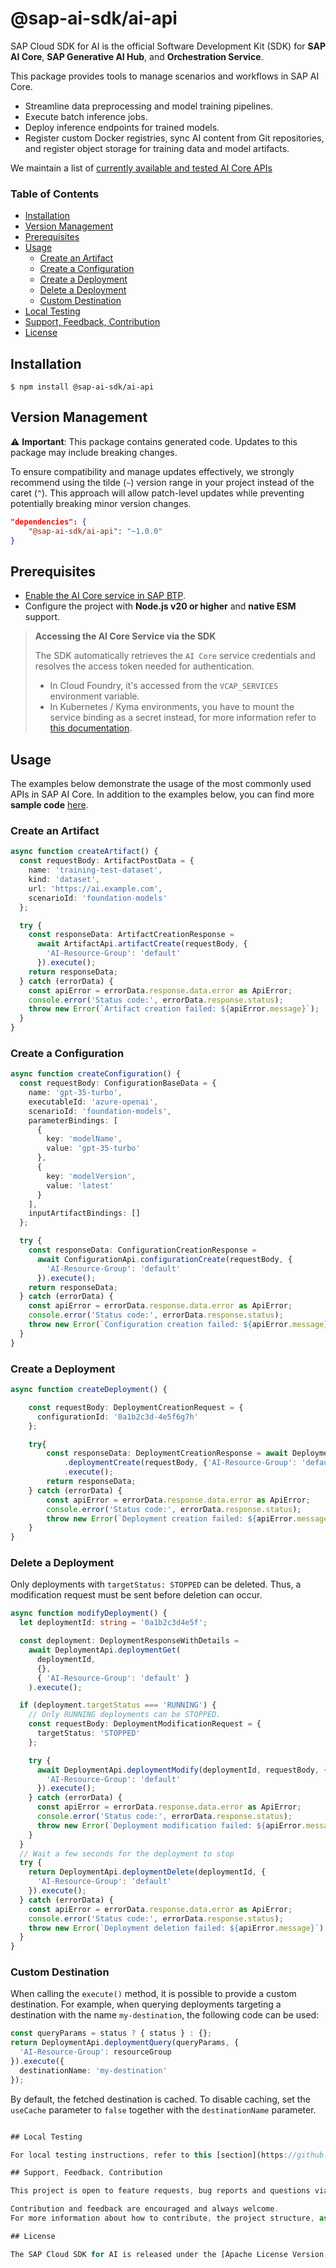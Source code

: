 # @sap-ai-sdk/ai-api

SAP Cloud SDK for AI is the official Software Development Kit (SDK) for **SAP AI Core**, **SAP Generative AI Hub**, and **Orchestration Service**.

This package provides tools to manage scenarios and workflows in SAP AI Core.

- Streamline data preprocessing and model training pipelines.
- Execute batch inference jobs.
- Deploy inference endpoints for trained models.
- Register custom Docker registries, sync AI content from Git repositories, and register object storage for training data and model artifacts.

We maintain a list of [currently available and tested AI Core APIs](https://github.com/SAP/ai-sdk-js/blob/main/docs/list-tested-APIs.md)

### Table of Contents

- [Installation](#installation)
- [Version Management](#version-management)
- [Prerequisites](#prerequisites)
- [Usage](#usage)
  - [Create an Artifact](#create-an-artifact)
  - [Create a Configuration](#create-a-configuration)
  - [Create a Deployment](#create-a-deployment)
  - [Delete a Deployment](#delete-a-deployment)
  - [Custom Destination](#custom-destination)
- [Local Testing](#local-testing)
- [Support, Feedback, Contribution](#support-feedback-contribution)
- [License](#license)

## Installation

```
$ npm install @sap-ai-sdk/ai-api
```

## Version Management

⚠️ **Important**: This package contains generated code.
Updates to this package may include breaking changes.

To ensure compatibility and manage updates effectively, we strongly recommend using the tilde (`~`) version range in your project instead of the caret (`^`). This approach will allow patch-level updates while preventing potentially breaking minor version changes.

```JSON
"dependencies": {
    "@sap-ai-sdk/ai-api": "~1.0.0"
}
```

## Prerequisites

- [Enable the AI Core service in SAP BTP](https://help.sap.com/docs/sap-ai-core/sap-ai-core-service-guide/initial-setup).
- Configure the project with **Node.js v20 or higher** and **native ESM** support.

> **Accessing the AI Core Service via the SDK**
>
> The SDK automatically retrieves the `AI Core` service credentials and resolves the access token needed for authentication.
>
> - In Cloud Foundry, it's accessed from the `VCAP_SERVICES` environment variable.
> - In Kubernetes / Kyma environments, you have to mount the service binding as a secret instead, for more information refer to [this documentation](https://www.npmjs.com/package/@sap/xsenv#usage-in-kubernetes).

## Usage

The examples below demonstrate the usage of the most commonly used APIs in SAP AI Core.
In addition to the examples below, you can find more **sample code** [here](https://github.com/SAP/ai-sdk-js/blob/main/sample-code/src/ai-api).

### Create an Artifact

```ts
async function createArtifact() {
  const requestBody: ArtifactPostData = {
    name: 'training-test-dataset',
    kind: 'dataset',
    url: 'https://ai.example.com',
    scenarioId: 'foundation-models'
  };

  try {
    const responseData: ArtifactCreationResponse =
      await ArtifactApi.artifactCreate(requestBody, {
        'AI-Resource-Group': 'default'
      }).execute();
    return responseData;
  } catch (errorData) {
    const apiError = errorData.response.data.error as ApiError;
    console.error('Status code:', errorData.response.status);
    throw new Error(`Artifact creation failed: ${apiError.message}`);
  }
}
```

### Create a Configuration

```ts
async function createConfiguration() {
  const requestBody: ConfigurationBaseData = {
    name: 'gpt-35-turbo',
    executableId: 'azure-openai',
    scenarioId: 'foundation-models',
    parameterBindings: [
      {
        key: 'modelName',
        value: 'gpt-35-turbo'
      },
      {
        key: 'modelVersion',
        value: 'latest'
      }
    ],
    inputArtifactBindings: []
  };

  try {
    const responseData: ConfigurationCreationResponse =
      await ConfigurationApi.configurationCreate(requestBody, {
        'AI-Resource-Group': 'default'
      }).execute();
    return responseData;
  } catch (errorData) {
    const apiError = errorData.response.data.error as ApiError;
    console.error('Status code:', errorData.response.status);
    throw new Error(`Configuration creation failed: ${apiError.message}`);
  }
}
```

### Create a Deployment

```TypeScript
async function createDeployment() {

    const requestBody: DeploymentCreationRequest = {
      configurationId: '0a1b2c3d-4e5f6g7h'
    };

    try{
        const responseData: DeploymentCreationResponse = await DeploymentApi
            .deploymentCreate(requestBody, {'AI-Resource-Group': 'default'})
            .execute();
        return responseData;
    } catch (errorData) {
        const apiError = errorData.response.data.error as ApiError;
        console.error('Status code:', errorData.response.status);
        throw new Error(`Deployment creation failed: ${apiError.message}`);
    }
}
```

### Delete a Deployment

Only deployments with `targetStatus: STOPPED` can be deleted.
Thus, a modification request must be sent before deletion can occur.

```ts
async function modifyDeployment() {
  let deploymentId: string = '0a1b2c3d4e5f';

  const deployment: DeploymentResponseWithDetails =
    await DeploymentApi.deploymentGet(
      deploymentId,
      {},
      { 'AI-Resource-Group': 'default' }
    ).execute();

  if (deployment.targetStatus === 'RUNNING') {
    // Only RUNNING deployments can be STOPPED.
    const requestBody: DeploymentModificationRequest = {
      targetStatus: 'STOPPED'
    };

    try {
      await DeploymentApi.deploymentModify(deploymentId, requestBody, {
        'AI-Resource-Group': 'default'
      }).execute();
    } catch (errorData) {
      const apiError = errorData.response.data.error as ApiError;
      console.error('Status code:', errorData.response.status);
      throw new Error(`Deployment modification failed: ${apiError.message}`);
    }
  }
  // Wait a few seconds for the deployment to stop
  try {
    return DeploymentApi.deploymentDelete(deploymentId, {
      'AI-Resource-Group': 'default'
    }).execute();
  } catch (errorData) {
    const apiError = errorData.response.data.error as ApiError;
    console.error('Status code:', errorData.response.status);
    throw new Error(`Deployment deletion failed: ${apiError.message}`);
  }
}
```

### Custom Destination

When calling the `execute()` method, it is possible to provide a custom destination.
For example, when querying deployments targeting a destination with the name `my-destination`, the following code can be used:

```ts
const queryParams = status ? { status } : {};
return DeploymentApi.deploymentQuery(queryParams, {
  'AI-Resource-Group': resourceGroup
}).execute({
  destinationName: 'my-destination'
});
```

By default, the fetched destination is cached. 
To disable caching, set the `useCache` parameter to `false` together with the `destinationName` parameter.

```ts

## Local Testing

For local testing instructions, refer to this [section](https://github.com/SAP/ai-sdk-js/blob/main/README.md#local-testing).

## Support, Feedback, Contribution

This project is open to feature requests, bug reports and questions via [GitHub issues](https://github.com/SAP/ai-sdk-js/issues).

Contribution and feedback are encouraged and always welcome.
For more information about how to contribute, the project structure, as well as additional contribution information, see our [Contribution Guidelines](https://github.com/SAP/ai-sdk-js/blob/main/CONTRIBUTING.md).

## License

The SAP Cloud SDK for AI is released under the [Apache License Version 2.0.](http://www.apache.org/licenses/).

